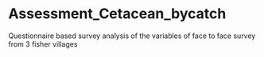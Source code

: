 # Assessment_Cetacean_bycatch
Questionnaire based survey analysis of the variables of face to face survey from 3 fisher villages
